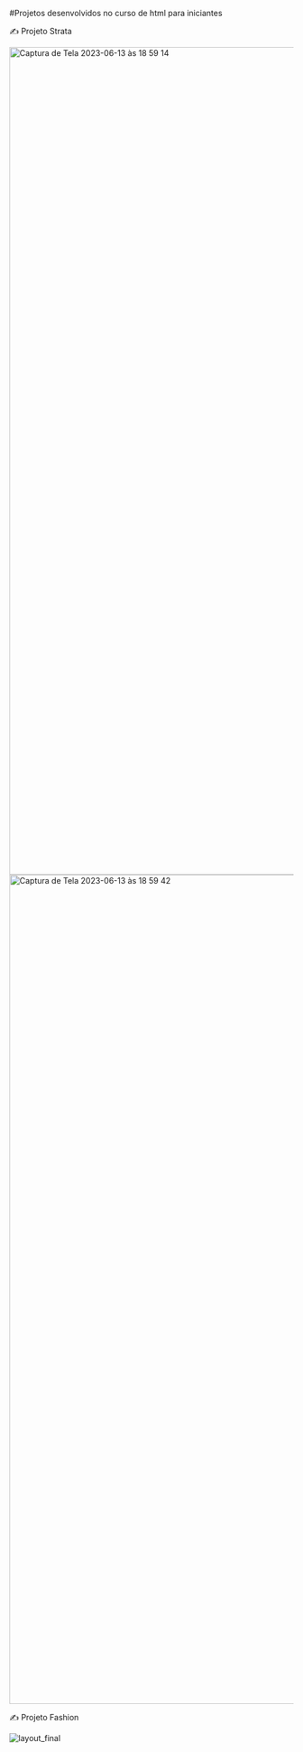 #Projetos desenvolvidos no curso de html para iniciantes

:writing_hand: Projeto Strata


<img width="1467" alt="Captura de Tela 2023-06-13 às 18 59 14" src="https://github.com/leticiarsouza/curso-iniciante-html/assets/20351447/642948d2-b753-4918-8be7-9d624d17a5a1">

<img width="1470" alt="Captura de Tela 2023-06-13 às 18 59 42" src="https://github.com/leticiarsouza/curso-iniciante-html/assets/20351447/95cfb098-77b3-451b-b963-77420506bf2b">


:writing_hand: Projeto Fashion


![layout_final](https://github.com/leticiarsouza/curso-iniciante-html/assets/20351447/eeb0e530-2382-40cc-948f-f9e08f6d126d)

